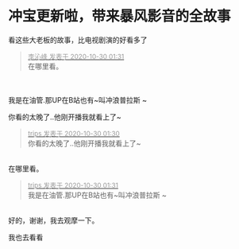 # 冲宝更新啦，带来暴风影音的全故事


看这些大老板的故事，比电视剧演的好看多了

<div class="quote"><blockquote><font size="2"><a href="https://www.hostloc.com/forum.php?mod=redirect&amp;goto=findpost&amp;pid=9373049&amp;ptid=760046" target="_blank"><font color="#999999">李沁峰 发表于 2020-10-30 01:31</font></a></font><br />
在哪里看。</blockquote></div><br />
<br />
我是在油管.那UP在B站也有~叫冲浪普拉斯 ~

你看的太晚了.<img src="static/image/smiley/default/lol.gif" smilieid="12" border="0" alt="" />.他刚开播我就看上了~

<div class="quote"><blockquote><font size="2"><a href="https://www.hostloc.com/forum.php?mod=redirect&amp;goto=findpost&amp;pid=9373046&amp;ptid=760046" target="_blank"><font color="#999999">trips 发表于 2020-10-30 01:30</font></a></font><br />
你看的太晚了..他刚开播我就看上了~</blockquote></div><br />
在哪里看。

<div class="quote"><blockquote><font size="2"><a href="https://www.hostloc.com/forum.php?mod=redirect&amp;goto=findpost&amp;pid=9373053&amp;ptid=760046" target="_blank"><font color="#999999">trips 发表于 2020-10-30 01:31</font></a></font><br />
我是在油管.那UP在B站也有~叫冲浪普拉斯 ~</blockquote></div><br />
好的，谢谢，我去观摩一下。

我也去看看
